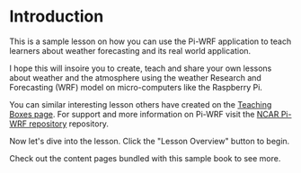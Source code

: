 # Introduction

This is a sample lesson on how you can use the Pi-WRF application to teach learners about weather forecasting and its real world application. 

I hope this will insoire you to create, teach and share your own lessons about weather and the atmosphere using the weather Research and Forecasting (WRF) model on micro-computers like the Raspberry Pi.


You can similar interesting lesson others have created on the [Teaching Boxes page](https://ncar.github.io/teaching-boxes). For support and more information on Pi-WRF visit the [NCAR Pi-WRF repository](https://ncar.github.com/pi-wrf) repository.

Now let's dive into the lesson. Click the "Lesson Overview" button to begin.


Check out the content pages bundled with this sample book to see more.

```{tableofcontents}
```
